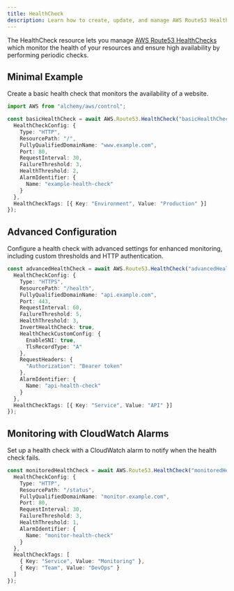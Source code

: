 ```yaml
---
title: HealthCheck
description: Learn how to create, update, and manage AWS Route53 HealthChecks using Alchemy Cloud Control.
---
```



The HealthCheck resource lets you manage [AWS Route53 HealthChecks](https://docs.aws.amazon.com/route53/latest/userguide/) which monitor the health of your resources and ensure high availability by performing periodic checks.

## Minimal Example

Create a basic health check that monitors the availability of a website.

```ts
import AWS from "alchemy/aws/control";

const basicHealthCheck = await AWS.Route53.HealthCheck("basicHealthCheck", {
  HealthCheckConfig: {
    Type: "HTTP",
    ResourcePath: "/",
    FullyQualifiedDomainName: "www.example.com",
    Port: 80,
    RequestInterval: 30,
    FailureThreshold: 3,
    HealthThreshold: 2,
    AlarmIdentifier: {
      Name: "example-health-check"
    }
  },
  HealthCheckTags: [{ Key: "Environment", Value: "Production" }]
});
```

## Advanced Configuration

Configure a health check with advanced settings for enhanced monitoring, including custom thresholds and HTTP authentication.

```ts
const advancedHealthCheck = await AWS.Route53.HealthCheck("advancedHealthCheck", {
  HealthCheckConfig: {
    Type: "HTTPS",
    ResourcePath: "/health",
    FullyQualifiedDomainName: "api.example.com",
    Port: 443,
    RequestInterval: 60,
    FailureThreshold: 5,
    HealthThreshold: 3,
    InvertHealthCheck: true,
    HealthCheckCustomConfig: {
      EnableSNI: true,
      TlsRecordType: "A"
    },
    RequestHeaders: {
      "Authorization": "Bearer token"
    },
    AlarmIdentifier: {
      Name: "api-health-check"
    }
  },
  HealthCheckTags: [{ Key: "Service", Value: "API" }]
});
```

## Monitoring with CloudWatch Alarms

Set up a health check with a CloudWatch alarm to notify when the health check fails.

```ts
const monitoredHealthCheck = await AWS.Route53.HealthCheck("monitoredHealthCheck", {
  HealthCheckConfig: {
    Type: "HTTP",
    ResourcePath: "/status",
    FullyQualifiedDomainName: "monitor.example.com",
    Port: 80,
    RequestInterval: 30,
    FailureThreshold: 3,
    HealthThreshold: 1,
    AlarmIdentifier: {
      Name: "monitor-health-check"
    }
  },
  HealthCheckTags: [
    { Key: "Service", Value: "Monitoring" },
    { Key: "Team", Value: "DevOps" }
  ]
});
```
